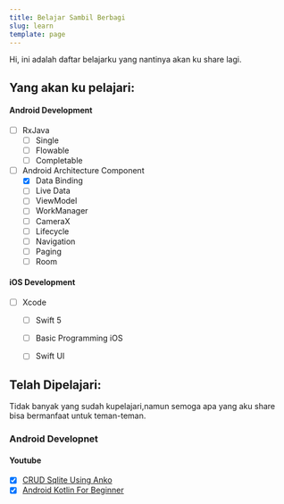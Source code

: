 ```yaml
---
title: Belajar Sambil Berbagi
slug: learn
template: page
---
```


Hi, ini adalah daftar belajarku yang nantinya akan ku share lagi. 

## Yang akan ku pelajari:

#### Android Development

- [ ] RxJava
  - [ ] Single
  - [ ] Flowable
  - [ ] Completable
- [ ] Android Architecture Component
  - [x] Data Binding
  - [ ] Live Data
  - [ ] ViewModel
  - [ ] WorkManager
  - [ ] CameraX
  - [ ] Lifecycle
  - [ ] Navigation
  - [ ] Paging
  - [ ] Room

#### iOS Development

- [ ] Xcode
  - [ ] Swift 5
  - [ ] Basic Programming iOS
  - [ ] Swift UI


## Telah Dipelajari:

Tidak banyak yang sudah kupelajari,namun semoga apa yang aku share bisa bermanfaat untuk teman-teman.

### Android Developnet

#### Youtube

- [x] [CRUD Sqlite Using Anko](https://www.youtube.com/playlist?list=PLoNv-2zK-dzGM0tzXg9GqNCqYn4SbKZiQ)
- [x] [Android Kotlin For Beginner](https://www.youtube.com/playlist?list=PLoNv-2zK-dzFXwOcizsWqMpTToU2stuMc)
